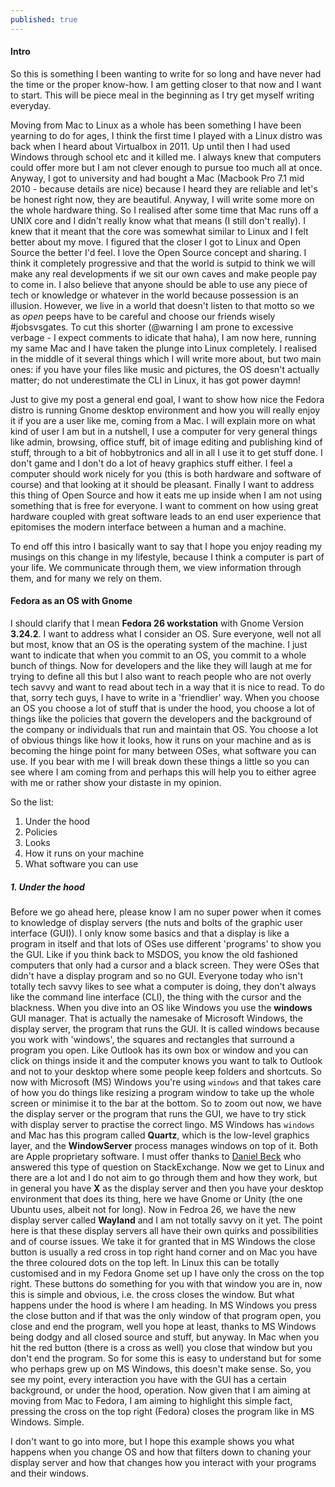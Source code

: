 ```yaml
---
published: true
---
```

#### Intro

So this is something I been wanting to write for so long and have never had the time or the proper know-how. I am getting closer to that now and I want to start. This will be piece meal in the beginning as I try get myself writing everyday. 

Moving from Mac to Linux as a whole has been something I have been yearning to do for ages, I think the first time I played with a Linux distro was back when I heard about Virtualbox in 2011. Up until then I had used Windows through school etc and it killed me. I always knew that computers could offer more but I am not clever enough to pursue too much all at once. Anyway, I got to university and had bought a Mac (Macbook Pro 7.1 mid 2010 - because details are nice) because I heard they are reliable and let's be honest right now, they are beautiful. Anyway, I will write some more on the whole hardware thing. So I realised after some time that Mac runs off a UNIX core and I didn't really know what that means (I still don't really). I knew that it meant that the core was somewhat similar to Linux and I felt better about my move. I figured that the closer I got to Linux and Open Source the better I'd feel. I love the Open Source concept and sharing. I think it completely progressive and that the world is sutpid to think we will make any real developments if we sit our own caves and make people pay to come in. I also believe that anyone should be able to use any piece of tech or knowledge or whatever in the world because possession is an illusion. However, we live in a world that doesn't listen to that motto so we as *open* peeps have to be careful and choose our friends wisely #jobsvsgates. To cut this shorter (@warning I am prone to excessive verbage - I expect comments to idicate that haha), I am now here, running my same Mac and I have taken the plunge into Linux completely. I realised in the middle of it several things which I will write more about, but two main ones: if you have your files like music and pictures, the OS doesn't actually matter; do not underestimate the CLI in Linux, it has got power daymn! 

Just to give my post a general end goal, I want to show how nice the Fedora distro is running Gnome desktop environment and how you will really enjoy it if you are a user like me, coming from a Mac. I will explain more on what kind of user I am but in a nutshell, I use a computer for very general things like admin, browsing, office stuff, bit of image editing and publishing kind of stuff, through to a bit of hobbytronics and all in all I use it to get stuff done. I don't game and I don't do a lot of heavy graphics stuff either. I feel a computer should work nicely for you (this is both hardware and software of course) and that looking at it should be pleasant. Finally I want to address this thing of Open Source and how it eats me up inside when I am not using something that is free for everyone. I want to comment on how using great hardware coupled with great software leads to an end user experience that epitomises the modern interface between a human and a machine.

To end off this intro I basically want to say that I hope you enjoy reading my musings on this change in my lifestyle, because I think a computer is part of your life. We communicate through them, we view information through them, and for many we rely on them. 

#### Fedora as an OS with Gnome

I should clarify that I mean __Fedora 26 workstation__ with Gnome Version **3.24.2**. I want to address what I consider an OS. Sure everyone, well not all but most, know that an OS is the operating system of the machine. I just want to indicate that when you commit to an OS, you commit to a whole bunch of things. Now for developers and the like they will laugh at me for trying to define all this but I also want to reach people who are not overly tech savvy and want to read about tech in a way that it is nice to read. To do that, sorry tech guys, I have to write in a 'friendlier' way. When you choose an OS you choose a lot of stuff that is under the hood, you choose a lot of things like the policies that govern the developers and the background of the company or individuals that run and maintain that OS. You choose a lot of obvious things like how it looks, how it runs on your machine and as is becoming the hinge point for many between OSes, what software you can use. If you bear with me I will break down these things a little so you can see where I am coming from and perhaps this will help you to either agree with me or rather show your distaste in my opinion. 

So the list:
1. Under the hood
2. Policies
3. Looks
4. How it runs on your machine
5. What software you can use

##### 1. Under the hood

Before we go ahead here, please know I am no super power when it comes to knowledge of display servers (the nuts and bolts of the graphic user interface (GUI)). I only know some basics and that a display is like a program in itself and that lots of OSes use different 'programs' to show you the GUI. Like if you think back to MSDOS, you know the old fashioned computers that only had a cursor and a black screen. They were OSes that didn't have a display program and so no GUI. Everyone today who isn't totally tech savvy likes to see what a computer is doing, they don't always like the command line interface (CLI), the thing with the cursor and the blackness. When you dive into an OS like Windows you use the **windows** GUI manager. That is actually the namesake of Microsoft Windows, the display server, the program that runs the GUI. It is called windows because you work with 'windows', the squares and rectangles that surround a program you open. Like Outlook has its own box or window and you can click on things inside it and the computer knows you want to talk to Outlook and not to your desktop where some people keep folders and shortcuts. So now with Microsoft (MS) Windows you're using ``windows`` and that takes care of how you do things like resizing a program window to take up the whole screen or minimise it to the bar at the bottom. So to zoom out now, we have the display server or the program that runs the GUI, we have to try stick with display server to practise the correct lingo. MS Windows has ``windows`` and Mac has this program called **Quartz**, which is the low-level graphics layer, and the **WindowServer** process manages windows on top of it. Both are Apple proprietary software. I must offer thanks to [Daniel Beck](https://superuser.com/users/22317/daniel-beck) who answered this type of question on StackExchange. Now we get to Linux and there are a lot and I do not aim to go through them and how they work, but in general you have **X** as the display server and then you have your desktop environment that does its thing, here we have Gnome or Unity (the one Ubuntu uses, albeit not for long). Now in Fedroa 26, we have the new display server called **Wayland** and I am not totally savvy on it yet. The point here is that these display servers all have their own quirks and possibilities and of course issues. We take it for granted that in MS Windows the close button is usually a red cross in top right hand corner and on Mac you have the three coloured dots on the top left. In Linux this can be totally customised and in my Fedora Gnome set up I have only the cross on the top right. These buttons do something for you with that window you are in, now this is simple and obvious, i.e. the cross closes the window. But what happens under the hood is where I am heading. In MS Windows you press the close button and if that was the only window of that program open, you close and end the program, well you hope at least, thanks to MS Windows being dodgy and all closed source and stuff, but anyway. In Mac when you hit the red button (there is a cross as well) you close that window but you don't end the program. So for some this is easy to understand but for some who perhaps grew up on MS Windows, this doesn't make sense. So, you see my point, every interaction you have with the GUI has a certain background, or under the hood, operation. Now given that I am aiming at moving from Mac to Fedora, I am aiming to highlight this simple fact, pressing the cross on the top right (Fedora) closes the program like in MS Windows. Simple. 

I don't want to go into more, but I hope this example shows you what happens when you change OS and how that filters down to chaning your display server and how that changes how you interact with your programs and their windows. 
